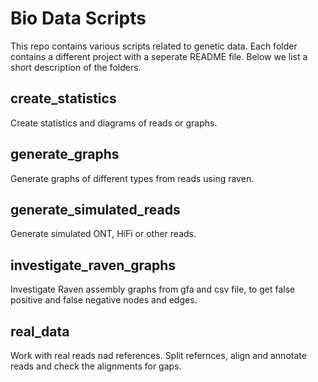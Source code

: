 # Bio Data Scripts

This repo contains various scripts related to genetic data. Each folder contains a different project with a seperate README file. Below we list a short description of the folders.

## create_statistics
Create statistics and diagrams of reads or graphs.

## generate_graphs
Generate graphs of different types from reads using raven.

## generate_simulated_reads
Generate simulated ONT, HiFi or other reads.

## investigate_raven_graphs
Investigate Raven assembly graphs from gfa and csv file, to get false positive and false negative nodes and edges.

## real_data
Work with real reads nad references. Split refernces, align and annotate reads and check the alignments for gaps.
